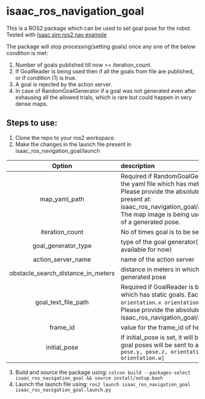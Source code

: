# isaac_ros_navigation_goal

This is a ROS2 package which can be used to set goal pose for the robot. Tested with [Isaac sim ros2 nav example](https://isaac.gitlab-master-pages.nvidia.com/omni_isaac_sim/app_isaacsim/app_isaacsim/tutorial_ros2_navigation.html)


The package will stop processing(setting goals) once any one of the below condition is met:
1. Number of goals published till now >= iteration_count.
2. If GoalReader is being used then if all the goals from file are published, or if condition (1) is true.
3. A goal is rejected by the action server.
4. In case of RandomGoalGenerator if a goal was not generated even after exhausing all the allowed trials, which is rare but could happen in very dense maps.

## Steps to use:
1. Clone the repo to your ros2 workspace.
2. Make the changes in the launch file present in isaac_ros_navigation_goal/launch

| Option | description |
| :---: | :-- |
| map_yaml_path | Required if RandomGoalGenerator is being used. This is the path to the yaml file which has meta of the map generated via isaac sim. Please provide the absolute path of the yaml file. Example yaml file is present at: isaac_ros_navigation_goal/assets/carter_warehouse_navigation.yaml. The map image is being used to identify the obstacles in the vicinity of a generated pose. |
| iteration_count | No of times goal is to be set |
| goal_generator_type | type of the goal generator(RandomGoalGenerator/GoalReader available for now) |
| action_server_name | name of the action server |
| obstacle_search_distance_in_meters | distance in meters in which there should not be any obstacle of a generated pose |
| goal_text_file_path | Required if GoalReader is being used. This is the path to the text file which has static goals. Each line has a single goal in `pose.x pose.y orientation.x orientation.y orientation.z orientation.w` format. Please provide the absolute path of the file. Sample file is present at: isaac_ros_navigation_goal/assets/goals.txt |
| frame_id | value for the frame_id of header | 
| initial_pose | If initial_pose is set, it will be published to `/initialpose` topic and goal poses will be sent to action server after that. Format is `[pose.x, pose.y, pose.z, orientation.x, orientation.y, orientation.z, orientation.w]` |

3. Build and source the package using: `colcon build --packages-select isaac_ros_navigation_goal && source install/setup.bash`
4. Launch the launch file using: `ros2 launch isaac_ros_navigation_goal isaac_ros_navigation_goal.launch.py`
